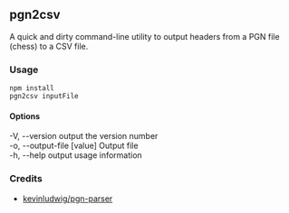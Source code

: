 ## pgn2csv

A quick and dirty command-line utility to output headers from a PGN file (chess) to a CSV file.

### Usage

```
npm install
pgn2csv inputFile
```

#### Options

  -V, --version              output the version number  
  -o, --output-file [value]  Output file  
  -h, --help                 output usage information  

### Credits

- [kevinludwig/pgn-parser](https://github.com/kevinludwig/pgn-parser)
